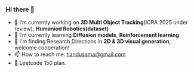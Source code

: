 ### Hi there 👋

- 🔭 I’m currently working on **3D Multi Object Tracking**(ICRA 2025 under review), **Humaniod Robotics(dataset)**
- 🌱 I’m currently learning **Diffusion models**, **Reinforcement learning**
- 🚗 I'm finding Research Directions in **2D & 3D visual generation**, welcome cooperation!
- 📫 How to reach me: tiandusama@gmail.com
- 🚓 Leetcode 150 plan.
  
<!--
**drb-ecust/drb-ecust** is a ✨ _special_ ✨ repository because its `README.md` (this file) appears on your GitHub profile.

Here are some ideas to get you started:

- 🔭 I’m currently working on ...
- 🌱 I’m currently learning ...
- 👯 I’m looking to collaborate on ...
- 🤔 I’m looking for help with ...
- 💬 Ask me about ...
- 📫 How to reach me: ...
- 😄 Pronouns: ...
- ⚡ Fun fact: ...
-->
